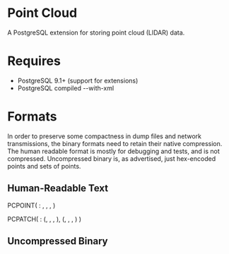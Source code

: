 Point Cloud
===========

A PostgreSQL extension for storing point cloud (LIDAR) data.

Requires
========

- PostgreSQL 9.1+ (support for extensions)
- PostgreSQL compiled --with-xml

Formats
=======

In order to preserve some compactness in dump files and network transmissions, the binary formats need to retain their native compression. The human readable format is mostly for debugging and tests, and is not compressed. Uncompressed binary is, as advertised, just hex-encoded points and sets of points.

Human-Readable Text
-------------------

  PCPOINT( <pcid> : <dim1>, <dim2>, <dim3>, <dim4> )

  PCPATCH( <pcid> : 
          (<dim1>, <dim2>, <dim3>, <dim4>), 
          (<dim1>, <dim2>, <dim3>, <dim4>) 
         )
         
Uncompressed Binary
-------------------

